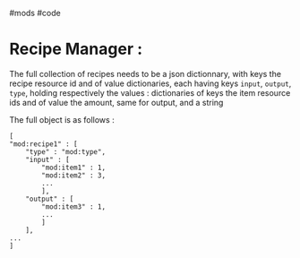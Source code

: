#mods #code 

# Recipe Manager :

The full collection of recipes needs to be a json dictionnary, with keys the recipe resource id and of value dictionaries, each having keys `input`, `output`, `type`, holding respectively the values : dictionaries of keys the item resource ids and of value the amount, same for output, and a string

The full object is as follows :

```
[
"mod:recipe1" : [
	"type" : "mod:type",
	"input" : [
		"mod:item1" : 1,
		"mod:item2" : 3,
		...
		],
	"output" : [
		"mod:item3" : 1,
		...
		]
	],
...
]
```